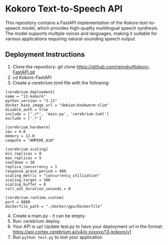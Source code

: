 # Kokoro Text-to-Speech API

This repository contains a FastAPI implementation of the Kokoro text-to-speech model, which provides high-quality multilingual speech synthesis. The model supports multiple voices and languages, making it suitable for various applications requiring natural-sounding speech output.

## Deployment Instructions

1. Clone the repository: git clone https://github.com/remsky/Kokoro-FastAPI.git
2. cd Kokoro-FastAPI
3. Create a cerebrium.toml file with the following:
```
[cerebrium.deployment]
name = "13-kokoro"
python_version = "3.11"
docker_base_image_url = "debian:bookworm-slim"
disable_auth = true
include = ['./*', 'main.py', 'cerebrium.toml']
exclude = ['.*']

[cerebrium.hardware]
cpu = 4.0
memory = 12.0
compute = "AMPERE_A10"

[cerebrium.scaling]
min_replicas = 0
max_replicas = 5
cooldown = 30
replica_concurrency = 1
response_grace_period = 900
scaling_metric = "concurrency_utilization"
scaling_target = 100
scaling_buffer = 0
roll_out_duration_seconds = 0

[cerebrium.runtime.custom]
port = 8880
dockerfile_path = "./docker/gpu/Dockerfile"
```

4. Create a main.py - it can be empty.
5. Run: cerebrium deploy
6. Your API is up! Update test.py to have your deployment url in the format: https://api.cortex.cerebrium.ai/v4/p-xxxxxx/13-kokoro/v1
7. Run `python test.py` to test your application 